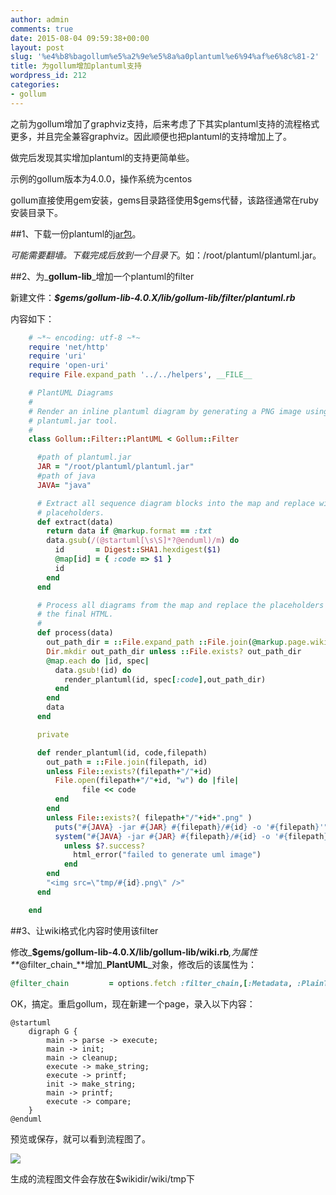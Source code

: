 ```yaml
---
author: admin
comments: true
date: 2015-08-04 09:59:38+00:00
layout: post
slug: '%e4%b8%bagollum%e5%a2%9e%e5%8a%a0plantuml%e6%94%af%e6%8c%81-2'
title: 为gollum增加plantuml支持
wordpress_id: 212
categories:
- gollum
---
```



之前为gollum增加了graphviz支持，后来考虑了下其实plantuml支持的流程格式更多，并且完全兼容graphviz。因此顺便也把plantuml的支持增加上了。

做完后发现其实增加plantuml的支持更简单些。

示例的gollum版本为4.0.0，操作系统为centos

gollum直接使用gem安装，gems目录路径使用$gems代替，该路径通常在ruby安装目录下。

##1、下载一份plantuml的[jar包](http://ncu.dl.sourceforge.net/project/plantuml/plantuml.jar)。

*可能需要翻墙。下载完成后放到一个目录下*。如：/root/plantuml/plantuml.jar。

##2、为_**gollum-lib**_增加一个plantuml的filter

新建文件：_**$gems/gollum-lib-4.0.X/lib/gollum-lib/filter/plantuml.rb**_

内容如下：

```ruby
    # ~*~ encoding: utf-8 ~*~
    require 'net/http'
    require 'uri'
    require 'open-uri'
    require File.expand_path '../../helpers', __FILE__

    # PlantUML Diagrams
    #
    # Render an inline plantuml diagram by generating a PNG image using the
    # plantuml.jar tool.
    #
    class Gollum::Filter::PlantUML < Gollum::Filter

      #path of plantuml.jar
      JAR = "/root/plantuml/plantuml.jar"
      #path of java
      JAVA= "java"

      # Extract all sequence diagram blocks into the map and replace with
      # placeholders.
      def extract(data)
        return data if @markup.format == :txt
        data.gsub(/(@startuml[\s\S]*?@enduml)/m) do
          id       = Digest::SHA1.hexdigest($1)
          @map[id] = { :code => $1 }
          id
        end
      end

      # Process all diagrams from the map and replace the placeholders with
      # the final HTML.
      #
      def process(data)
        out_path_dir = ::File.expand_path ::File.join(@markup.page.wiki.path, 'tmp')
        Dir.mkdir out_path_dir unless ::File.exists? out_path_dir
        @map.each do |id, spec|
          data.gsub!(id) do
            render_plantuml(id, spec[:code],out_path_dir)
          end
        end
        data
      end

      private

      def render_plantuml(id, code,filepath)
        out_path = ::File.join(filepath, id)
        unless File::exists?(filepath+"/"+id)
          File.open(filepath+"/"+id, "w") do |file|
                file << code
          end
        end
        unless File::exists?( filepath+"/"+id+".png" )
          puts("#{JAVA} -jar #{JAR} #{filepath}/#{id} -o '#{filepath}'")
          system("#{JAVA} -jar #{JAR} #{filepath}/#{id} -o '#{filepath}'")
            unless $?.success?
              html_error("failed to generate uml image")
            end
        end
        "<img src=\"tmp/#{id}.png\" />"
      end

    end
```

##3、让wiki格式化内容时使用该filter

修改_**$gems/gollum-lib-4.0.X/lib/gollum-lib/wiki.rb**_,为属性**_@filter_chain_**增加_**PlantUML**_对象，修改后的该属性为：

```ruby
@filter_chain         = options.fetch :filter_chain,[:Metadata, :PlainText, :TOC, :RemoteCode, :Code, :Macro, :Sanitize, :WSD, :Tags,:PlantUML, :Render]
```

OK，搞定。重启gollum，现在新建一个page，录入以下内容：

```
@startuml
    digraph G {
        main -> parse -> execute;
        main -> init;
        main -> cleanup;
        execute -> make_string;
        execute -> printf;
        init -> make_string;
        main -> printf;
        execute -> compare;
    }
@enduml
```

预览或保存，就可以看到流程图了。

![](http://assilzm.github.io/images/2015/08/20150804175632.jpg)

生成的流程图文件会存放在$wikidir/wiki/tmp下
